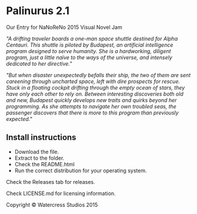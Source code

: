 # Palinurus 2.1 #
Our Entry for NaNoReNo 2015 Visual Novel Jam

*"A drifting traveler boards a one-man space shuttle destined for Alpha Centauri. This shuttle is piloted by Budapest, an artificial intelligence program designed to serve humanity. She is a hardworking, diligent program, just a little naïve to the ways of the universe, and intensely dedicated to her directive."*

*"But when disaster unexpectedly befalls their ship, the two of them are sent careening through uncharted space, left with dire prospects for rescue. Stuck in a floating cockpit drifting through the empty ocean of stars, they have only each other to rely on. Between interesting discoveries both old and new, Budapest quickly develops new traits and quirks beyond her programming. As she attempts to navigate her own troubled seas, the passenger discovers that there is more to this program than previously expected."*

## Install instructions ##
* Download the file.
* Extract to the folder.
* Check the README.html
* Run the correct distribution for your operating system.

Check the Releases tab for releases.

Check LICENSE.md for licensing information.

Copyright © Watercress Studios 2015
